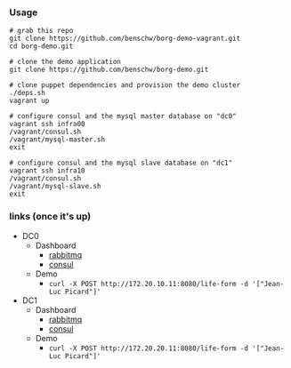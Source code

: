 ### Usage

	# grab this repo
	git clone https://github.com/benschw/borg-demo-vagrant.git
	cd borg-demo.git

	# clone the demo application
	git clone https://github.com/benschw/borg-demo.git

	# clone puppet dependencies and provision the demo cluster
	./deps.sh
	vagrant up

	# configure consul and the mysql master database on "dc0"
	vagrant ssh infra00
	/vagrant/consul.sh
	/vagrant/mysql-master.sh
	exit

	# configure consul and the mysql slave database on "dc1"
	vagrant ssh infra10
	/vagrant/consul.sh
	/vagrant/mysql-slave.sh
	exit



### links (once it's up)
- DC0
	- Dashboard
		- [rabbitmq](http://172.20.10.10:15672)
		- [consul](http://172.20.10.10:8500)
	- Demo
		- `curl -X POST http://172.20.10.11:8080/life-form -d '["Jean-Luc Picard"]'`
- DC1
	- Dashboard
		- [rabbitmq](http://172.20.20.10:15672)
		- [consul](http://172.20.20.10:8500)
	- Demo
		- `curl -X POST http://172.20.20.11:8080/life-form -d '["Jean-Luc Picard"]'`

